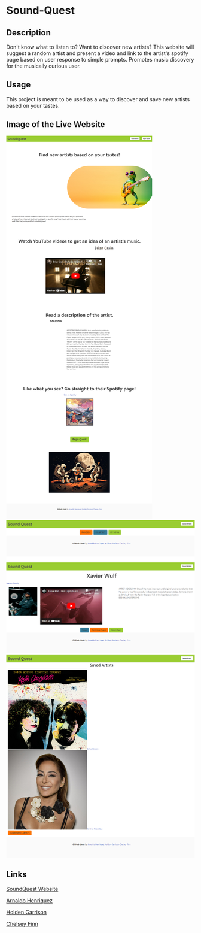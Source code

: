 # Sound-Quest

## Description

Don't know what to listen to? Want to discover new artists? This website will suggest a random artist and present a video and link to the artist's spotify page based on user response to simple prompts. Promotes music discovery for the musically curious user.

## Usage

This project is meant to be used as a way to discover and save new artists based on your tastes.

## Image of the Live Website

![Image of the website](/assets/images/Homepage%20(2).png)
![Image of the website](/assets/images/Begin%20Quest.png)
![Image of the website](/assets/images/ArtistPage.png)
![Image of the website](/assets/images/Saved%20Artist.png)

## Links

[SoundQuest Website]()

[Arnaldo Henriquez](https://github.com/arnald18)

[Holden Garrison](https://github.com/holdenmg)

[Chelsey Finn](https://github.com/cfinn7789)